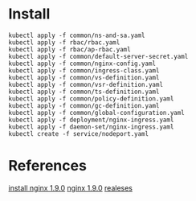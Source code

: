 
# Install

```
kubectl apply -f common/ns-and-sa.yaml
kubectl apply -f rbac/rbac.yaml
kubectl apply -f rbac/ap-rbac.yaml
kubectl apply -f common/default-server-secret.yaml
kubectl apply -f common/nginx-config.yaml
kubectl apply -f common/ingress-class.yaml
kubectl apply -f common/vs-definition.yaml
kubectl apply -f common/vsr-definition.yaml
kubectl apply -f common/ts-definition.yaml
kubectl apply -f common/policy-definition.yaml
kubectl apply -f common/gc-definition.yaml
kubectl apply -f common/global-configuration.yaml
kubectl apply -f deployment/nginx-ingress.yaml
kubectl apply -f daemon-set/nginx-ingress.yaml
kubectl create -f service/nodeport.yaml
```


# References
[install nginx 1.9.0](https://docs.nginx.com/nginx-ingress-controller/installation/installation-with-manifests/)
[nginx 1.9.0](https://www.nginx.com/blog/announcing-nginx-ingress-controller-release-1-9-0/)
[realeses](https://docs.nginx.com/nginx-ingress-controller/releases/)